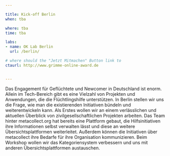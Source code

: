 ```yaml
---

title: Kick-off Berlin
when: tba

where: tba
time: tba

labs:
- name: OK Lab Berlin
  url: /berlin/

# where should the "Jetzt Mitmachen" Button link to
ctaurl: http://www.grimme-online-award.de


---
```


Das Engagement für Geflüchtete und Newcomer in Deutschland ist enorm. Allein im Tech-Bereich gibt es eine Vielzahl von Projekten und Anwendungen, die die Flüchtlingshilfe unterstützen. In Berlin stellen wir uns die Frage, wie man die existierenden Initiativen bündeln und weiterentwickeln kann. Als Erstes wollen wir an einem verlässlichen und aktuellen Überblick von zivilgesellschaftlichen Projekten arbeiten. Das Team hinter metacollect.org hat bereits eine Plattform gebaut, die Hilfsinitiativen ihre Informationen selbst verwalten lässt und diese an weitere Übersichtsplattformen weiterleitet. Außerdem können die Initiativen über metacollect ihre Bedarfe für ihre Organisation kommunizieren. Beim Workshop wollen wir das Kategoriensystem verbessern und uns mit anderen Übersichtsplattformen austauschen.
